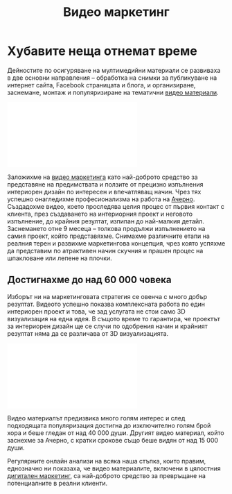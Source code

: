 ﻿---
layout: post
order: 11
rel: /about/acherno/multimedia
service: /services/multimedia
project: /portfolio/acherno
header: compact
display: summary postcard
title: Видео маркетинг
description: Заложихме на видео маркетинга като най-доброто средство за представяне.
summary: Видео, което заснехме, предизвика много голям интерес и след подходящото промотиране достигна до изключително голям брой хора и беше гледано от над 40 000 души. Другият видео материал, който направихме за „Ачерно” е видян от над 15 000 души.
featured: true
featuredOrder: 20
image: /business/acherno/video.jpg
ref:
  - video: https://www.youtube.com/embed/sg7P6PVflKI
    title: 'Интериор на апартамент "Алхимикът"'
    description: 'Алхимикът стоеше отстрани и разказваше странна история сам на себе си. История за превъплъщението, за пътешествията и за магията – такава, каквато я познават малцина. История за това, как всичко се слива.'
    url: https://www.youtube.com/watch?v=sg7P6PVflKI
  - video: https://www.youtube.com/embed/sq35Sy-n3ms
    title: 'Обзавеждане на апартамент "Приспивна песен"'
    description: 'Дом, в който се радваш на спокойствие и даряваш сетивата си с наслада. Нежните светли нюанси и изчистената линия на интериора те пренасят в свят на приказни герои, в който звучи мелодия на позната приспивна песен.'
    url: https://www.youtube.com/watch?v=sq35Sy-n3ms
  - video: https://www.youtube.com/embed/M4jqL6TMAjk
    title: 'Интериор на апартамент "Грим"'
    description: 'За фон използвахме преимуществено студени и приглушени цветове, които си остават запазена марка на стила: бяло, сиво, слонова кост, черно, а в центъра на концепцията си поставихме ярките акценти: жълто, тюркоазено.'
    url: https://www.youtube.com/watch?v=M4jqL6TMAjk
  - video: https://www.youtube.com/embed/CSRIXGosG9k
    title: 'Интериор на апартамент "Дим"'
    description: 'Дима е едновременно плътен и безплътен. Цветен и невидим. Оформен и безформен. Дима е неуловим. Може да изпълни всяко пространство. Може да приема всякакви причудливи форми. Може да го пипнеш, но не може да го уловиш.'
    url: https://www.youtube.com/watch?v=CSRIXGosG9k
  - video: https://www.youtube.com/embed/JCNqPWSNc6c
    title: 'Интериор на апартамент "Бохемски"'
    description: 'А на бохемите не им пречат кривите линии. Даже намират вдъхновение в тях.Можеше да се казва „двата прави ъгъла“, както сам клиентът предложи. В целия апартамент има точно два прави ъгъла, но пък се получи бохемски.'
    url: https://www.youtube.com/watch?v=JCNqPWSNc6c
  - video: https://www.youtube.com/embed/CP2wz23Ue6g
    title: 'Интериорен дизайн на къща "Обичай живота"'
    description: 'Животът е прекрасен. Животът е цветен. Животът е шарен. Животът е мечта. Животът е динамичен. Животът е изненадващ. Животът е игра. Животът е песен. Истинско предизвикателство. Животът е любов. Обичай живота!'
    url: https://www.youtube.com/watch?v=CP2wz23Ue6g
  - video: https://www.youtube.com/embed/LriUdhypRdM
    title: 'Интериор на апаратамент "Слънчогледи"'
    description: 'Напоследък част от апартаментите си идват направо с името. Слънчогледи е един от тях."Слънчев", "топъл" и "уютен" са само част от определенията на този дом. Решихме че за слънчеви хора и слънчев апартамент това ще да е идеалното име.'
    url: https://www.youtube.com/watch?v=LriUdhypRdM   
---
# Хубавите неща отнемат време
Дейностите по осигуряване на мултимедийни материали се развиваха в две основни направления – обработка на снимки за публикуване на интернет сайта, Facebook страницата и блога, и организиране, заснемане, монтаж и популяризиране на тематични [видео материали](./../../маркетинг/видео-маркетинг.html). 

<iframe  data-aspect="0.5625" src="//www.youtube.com/embed/NKMJi1VPDMw?rel=0" frameborder="0" allowfullscreen></iframe>

Заложихме на [видео маркетинга](./../../маркетинг/видео-маркетинг.html) като най-доброто средство за представяне на предимствата и ползите от прецизно изпълнения интериорен дизайн по интересен и впечатляващ начин. Чрез тях успешно онагледихме професионализма на работа на [Ачерно](http://acherno.bg).
Създадохме видео, което проследява целия процес от първия контакт с клиента, през създаването на интериорния проект и неговото изпълнение, до крайния резултат, изпипан до най-малкия детайл. Заснемането отне 9 месеца – толкова продължи изпълнението на самия проект, който представяхме. Снимахме различните етапи на реалния терен и развихме маркетингова концепция, чрез която успяхме да представим по атрактивен начин скучния и прашен процес на шпакловане или лепене на плочки. 

## Достигнахме до над 60 000 човека
Изборът ни на маркетинговата стратегия се овенча с много добър резултат. Видеото успешно показва комплексната работа по един интериорен проект и това, че зад услугата не стои само 3D визуализация на една идея. В същото време то гарантира, че проектът за интериорен дизайн ще се случи по одобрения начин и крайният резултат няма да се различава от 3D визуализацията.

<iframe  data-aspect="0.5625" src="//www.youtube.com/embed/vrTsSu48ycY?rel=0" frameborder="0" allowfullscreen></iframe>

Видео материалът предизвика много голям интерес и след подходящата популяризация достигна до изключително голям брой хора и беше гледан от над 40 000 души. Другият видео материал, който заснехме за Ачерно, с кратки срокове също беше видян от над 15 000 души.

Регулярните онлайн анализи на всяка наша стъпка, които правим, еднозначно ни показаха, че видео материалите, включени в цялостния [дигитален маркетинг](./../../маркетинг/дигитална-маркетинг-стратегия.html), са най-доброто средство за превръщане на потенциалните в реални клиенти. 
